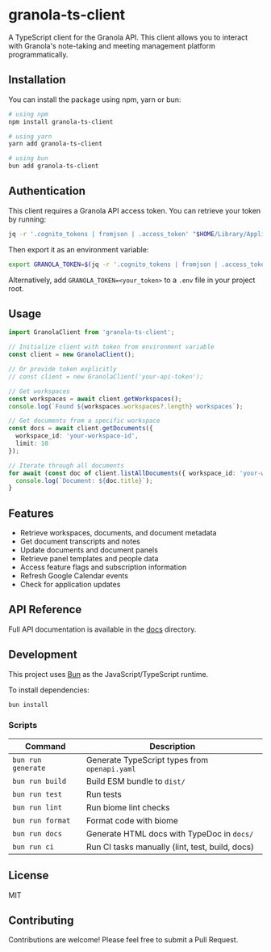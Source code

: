 # granola-ts-client

A TypeScript client for the Granola API. This client allows you to interact with Granola's note-taking and meeting management platform programmatically.

## Installation

You can install the package using npm, yarn or bun:

```bash
# using npm
npm install granola-ts-client

# using yarn
yarn add granola-ts-client

# using bun
bun add granola-ts-client
```

## Authentication

This client requires a Granola API access token. You can retrieve your token by running:

```bash
jq -r '.cognito_tokens | fromjson | .access_token' "$HOME/Library/Application Support/Granola/supabase.json"
```

Then export it as an environment variable:
```bash
export GRANOLA_TOKEN=$(jq -r '.cognito_tokens | fromjson | .access_token' "$HOME/Library/Application Support/Granola/supabase.json")
```

Alternatively, add `GRANOLA_TOKEN=<your_token>` to a `.env` file in your project root.

## Usage

```ts
import GranolaClient from 'granola-ts-client';

// Initialize client with token from environment variable
const client = new GranolaClient();

// Or provide token explicitly
// const client = new GranolaClient('your-api-token');

// Get workspaces
const workspaces = await client.getWorkspaces();
console.log(`Found ${workspaces.workspaces?.length} workspaces`);

// Get documents from a specific workspace
const docs = await client.getDocuments({ 
  workspace_id: 'your-workspace-id',
  limit: 10
});

// Iterate through all documents
for await (const doc of client.listAllDocuments({ workspace_id: 'your-workspace-id' })) {
  console.log(`Document: ${doc.title}`);
}
```

## Features

- Retrieve workspaces, documents, and document metadata
- Get document transcripts and notes
- Update documents and document panels
- Retrieve panel templates and people data
- Access feature flags and subscription information
- Refresh Google Calendar events
- Check for application updates

## API Reference

Full API documentation is available in the [docs](https://github.com/your-username/granola-ts-client/tree/main/docs) directory.

## Development

This project uses [Bun](https://bun.sh) as the JavaScript/TypeScript runtime.

To install dependencies:
```bash
bun install
```

### Scripts

| Command              | Description                                     |
|----------------------|-------------------------------------------------|
| `bun run generate`   | Generate TypeScript types from `openapi.yaml`   |
| `bun run build`      | Build ESM bundle to `dist/`                     |
| `bun run test`       | Run tests                                       |
| `bun run lint`       | Run biome lint checks                           |
| `bun run format`     | Format code with biome                          |
| `bun run docs`       | Generate HTML docs with TypeDoc in `docs/`      |
| `bun run ci`         | Run CI tasks manually (lint, test, build, docs) |

## License

MIT

## Contributing

Contributions are welcome! Please feel free to submit a Pull Request.
